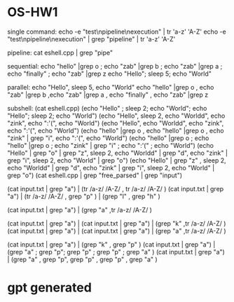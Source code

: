 # OS-HW1

single command:
echo -e "test\npipeline\nexecution" | tr 'a-z' 'A-Z'
echo -e "test\npipeline\nexecution" | grep "pipeline" | tr 'a-z' 'A-Z'

pipeline:
cat eshell.cpp | grep "pipe"

sequential:
echo "hello" |grep o ; echo "zab" |grep b ; echo "zab" |grep a ; echo "finally" ; echo "zab" |grep z
echo "Hello"; sleep 5; echo "World"

parallel:
echo "Hello", sleep 5, echo "World"
echo "hello" |grep o , echo "zab" |grep b ,echo "zab" |grep a , echo "finally" , echo "zab" |grep z

subshell:
(cat eshell.cpp)
(echo "Hello" ; sleep 2; echo "World"; echo "Hello"; sleep 2; echo "World")
(echo "Hello", sleep 2, echo "Worldd", echo "zink", echo ":'(", echo "World")
(echo "Hello", echo "Worldd", echo "zink", echo ":'(", echo "World")
(echo "hello" |grep o , echo "hello" |grep o , echo "zink" | grep "i", echo ":'(", echo "World")
(echo "hello" |grep o ; echo "hello" |grep o ; echo "zink" | grep "i" ; echo ":'(" ; echo "World")
(echo "Hello" | grep "o" | grep "z", sleep 2, echo "Worldd" | grep "d", echo "zink" | grep "i", sleep 2, echo "World" | grep "o")
(echo "Hello" | grep "z" , sleep 2, echo "Worldd" | grep "d", echo "zink" | grep "i", sleep 2, echo "World" | grep "o")
(cat eshell.cpp | grep "free_parsed" | grep "input")

(cat input.txt | grep "a") | (tr /a-z/ /A-Z/ , tr /a-z/ /A-Z/ )
(cat input.txt | grep "a") | (tr /a-z/ /A-Z/ , grep "p" ) | (grep "l" , grep "h" )

(cat input.txt | grep "a") | (grep "a" ,tr /a-z/ /A-Z/ )

(cat input.txt | grep "a") | (cat input.txt | grep "a") | (grep "k" ,tr /a-z/ /A-Z/ )
(cat input.txt | grep "a") | (cat input.txt | grep "a") | (grep "a" ,tr /a-z/ /A-Z/ )

(cat input.txt | grep "a") | (grep "k" , grep "p" )
(cat input.txt | grep "a") | (grep "a" ; grep "p"; grep "p" ; grep "p" ; grep "a" )
(cat input.txt | grep "a") | (grep "a" , grep "p", grep "p" , grep "p" , grep "a" )

# gpt generated
